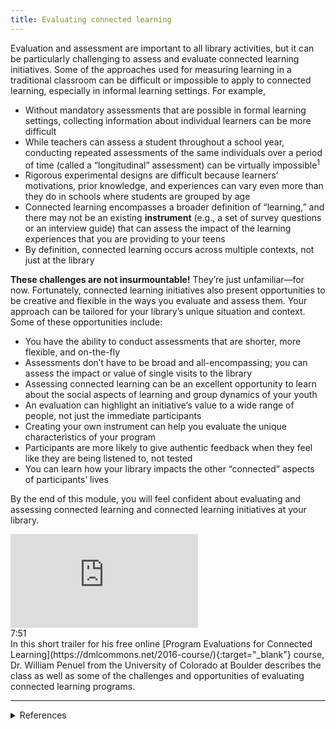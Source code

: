```yaml
---
title: Evaluating connected learning
---
```


Evaluation and assessment are important to all library activities, but it can be particularly challenging to assess and evaluate connected learning initiatives. Some of the approaches used for measuring learning in a traditional classroom can be difficult or impossible to apply to connected learning, especially in informal learning settings. For example,

- Without mandatory assessments that are possible in formal learning settings, collecting information about individual learners can be more difficult
- While teachers can assess a student throughout a school year, conducting repeated assessments of the same individuals over a period of time (called a “longitudinal” assessment) can be virtually impossible<sup>1</sup>
- Rigorous experimental designs are difficult because learners’ motivations, prior knowledge, and experiences can vary even more than they do in schools where students are grouped by age
- Connected learning encompasses a broader definition of “learning,” and there may not be an existing **instrument** (e.g., a set of survey questions or an interview guide) that can assess the impact of the learning experiences that you are providing to your teens
- By definition, connected learning occurs across multiple contexts, not just at the library

**These challenges are not insurmountable!** They’re just unfamiliar—for now. Fortunately, connected learning initiatives also present opportunities to be creative and flexible in the ways you evaluate and assess them. Your approach can be tailored for your library’s unique situation and context. Some of these opportunities include:

- You have the ability to conduct assessments that are shorter, more flexible, and on-the-fly
- Assessments don’t have to be broad and all-encompassing; you can assess the impact or value of single visits to the library
- Assessing connected learning can be an excellent opportunity to learn about the social aspects of learning and group dynamics of your youth
- An evaluation can highlight an initiative’s value to a wide range of people, not just the immediate participants
- Creating your own instrument can help you evaluate the unique characteristics of your program
- Participants are more likely to give authentic feedback when they feel like they are being listened to, not tested
- You can learn how your library impacts the other “connected” aspects of participants’ lives

By the end of this module, you will feel confident about evaluating and assessing connected learning and connected learning initiatives at your library.


<div class="callout videos" markdown="1">
<iframe src="https://www.youtube.com/embed/u6rguxNk8kY" frameborder="0" allow="autoplay; encrypted-media" allowfullscreen></iframe>
<div class="videotime" markdown="1">7:51</div>
In this short trailer for his free online [Program Evaluations for Connected Learning](https://dmlcommons.net/2016-course/){:target="_blank"} course, Dr. William Penuel from the University of Colorado at Boulder describes the class as well as some of the challenges and opportunities of evaluating connected learning programs.
</div>

---

<details>
	<summary>References</summary>
	1: <a href="https://youtu.be/u6rguxNk8kY" target="_blank">Course Teaser: Program Evaluations for Connected Learning</a> (4:30).
</details>
